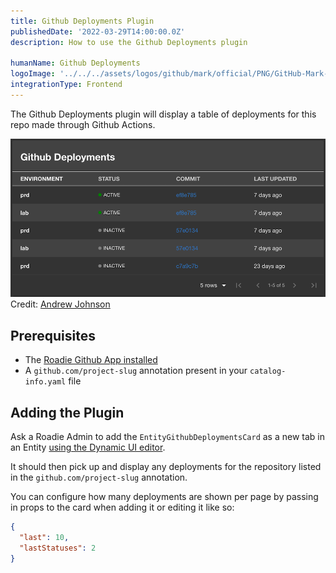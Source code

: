 ```yaml
---
title: Github Deployments Plugin
publishedDate: '2022-03-29T14:00:00.0Z'
description: How to use the Github Deployments plugin

humanName: Github Deployments
logoImage: '../../../assets/logos/github/mark/official/PNG/GitHub-Mark-120px-plus.png'
integrationType: Frontend
---
```


The Github Deployments plugin will display a table of deployments for this repo made through Github Actions. 

![github-deployments-screenshot](./screenshot.png)
Credit: [Andrew Johnson](https://github.com/anderoo)


## Prerequisites
- The [Roadie Github App installed](/docs/getting-started/install-github-app)
- A `github.com/project-slug` annotation present in your `catalog-info.yaml` file

## Adding the Plugin

Ask a Roadie Admin to add the `EntityGithubDeploymentsCard` as a new tab in an Entity [using the Dynamic UI editor](/docs/getting-started/configuring-backstage-plugins).

It should then pick up and display any deployments for the repository listed in the `github.com/project-slug` annotation.

You can configure how many deployments are shown per page by passing in props to the card when adding it or editing it like so:

```json
{
  "last": 10,
  "lastStatuses": 2
}
```
